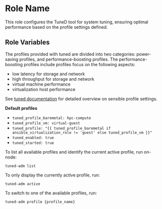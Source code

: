 Role Name
=========

This role configures the TuneD tool for system tuning, ensuring optimal performance based on the profile settings defined.

Role Variables
--------------

The profiles provided with tuned are divided into two categories: power-saving profiles, and performance-boosting profiles. The performance-boosting profiles include profiles focus on the following aspects:
 - low latency for storage and network
 - high throughput for storage and network
 - virtual machine performance
 - virtualization host performance

See [tuned documentation](https://docs.redhat.com/en/documentation/red_hat_enterprise_linux/7/html/performance_tuning_guide/sect-red_hat_enterprise_linux-performance_tuning_guide-performance_monitoring_tools-tuned_and_tuned_adm#sect-Red_Hat_Enterprise_Linux-Performance_Tuning_Guide-Performance_Monitoring_Tools-tuned_and_tuned_adm) for detailed overview on sensible profile settings.

**Default profiles**

- `tuned_profile_baremetal: hpc-compute` 
- `tuned_profile_vm: virtual-guest`
- `tuned_profile: "{{ tuned_profile_baremetal if ansible_virtualization_role != 'guest' else tuned_profile_vm }}"`
- `tuned_enabled: true`
- `tuned_started: true`

To list all available profiles and identify the current active profile, run on-node:

`tuned-adm list`

To only display the currently active profile, run:

`tuned-adm active`

To switch to one of the available profiles, run:

`tuned-adm profile {profile_name}`

